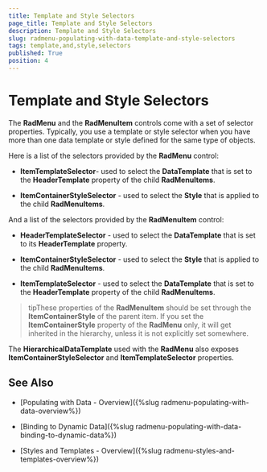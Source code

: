 ```yaml
---
title: Template and Style Selectors
page_title: Template and Style Selectors
description: Template and Style Selectors
slug: radmenu-populating-with-data-template-and-style-selectors
tags: template,and,style,selectors
published: True
position: 4
---
```


# Template and Style Selectors

The __RadMenu__ and the __RadMenuItem__ controls come with a set of selector properties. Typically, you use a template or style selector when you have more than one data template or style defined for the same type of objects.

Here is a list of the selectors provided by the __RadMenu__ control:

* __ItemTemplateSelector__- used to select the __DataTemplate__ that is set to the __HeaderTemplate__ property of the child __RadMenuItems__.

* __ItemContainerStyleSelector__ - used to select the __Style__ that is applied to the child __RadMenuItems__.

And a list of the selectors provided by the __RadMenuItem__ control:

* __HeaderTemplateSelector__ - used to select the __DataTemplate__ that is set to its __HeaderTemplate__ property.

* __ItemContainerStyleSelector__ - used to select the __Style__ that is applied to the child __RadMenuItems__.

* __ItemTemplateSelector__ - used to select the __DataTemplate__ that is set to the __HeaderTemplate__ property of the child __RadMenuItems__.

>tipThese properties of the __RadMenuItem__ should be set through the __ItemContainerStyle__ of the parent item. If you set the __ItemContainerStyle__ property of the __RadMenu__ only, it will get inherited in the hierarchy, unless it is not explicitly set somewhere.

The __HierarchicalDataTemplate__ used with the __RadMenu__ also exposes __ItemContainerStyleSelector__ and __ItemTemplateSelector__ properties.

## See Also

 * [Populating with Data - Overview]({%slug radmenu-populating-with-data-overview%})

 * [Binding to Dynamic Data]({%slug radmenu-populating-with-data-binding-to-dynamic-data%})

 * [Styles and Templates - Overview]({%slug radmenu-styles-and-templates-overview%})
